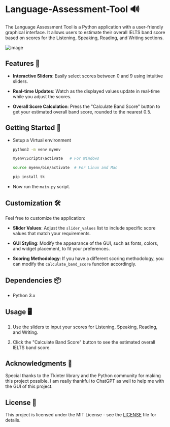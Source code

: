 # Language-Assessment-Tool 🔊

The Language Assessment Tool is a Python application with a user-friendly graphical interface. It allows users to estimate their overall IELTS band score based on scores for the Listening, Speaking, Reading, and Writing sections.

![image](https://github.com/SaadARazzaq/Language-Assessment-Tool/assets/123338307/0fd27272-6473-4f4c-be0a-8143b1f298c0)

## Features 🌟

- **Interactive Sliders**: Easily select scores between 0 and 9 using intuitive sliders.

- **Real-time Updates**: Watch as the displayed values update in real-time while you adjust the scores.

- **Overall Score Calculation**: Press the "Calculate Band Score" button to get your estimated overall band score, rounded to the nearest 0.5.

## Getting Started 🚀

- Setup a Virtual environment
  ```bash
  python3 -m venv myenv
  ```
  ```bash
  myenv\Scripts\activate   # For Windows
  ```
  ```bash
  source myenv/bin/activate  # For Linux and Mac
  ```
  ```bash
  pip install tk
  ```
  
- Now run the `main.py` script.

## Customization 🛠️

Feel free to customize the application:

- **Slider Values**: Adjust the `slider_values` list to include specific score values that match your requirements.

- **GUI Styling**: Modify the appearance of the GUI, such as fonts, colors, and widget placement, to fit your preferences.

- **Scoring Methodology**: If you have a different scoring methodology, you can modify the `calculate_band_score` function accordingly.

## Dependencies 📦

- Python 3.x

## Usage 🖥️

1. Use the sliders to input your scores for Listening, Speaking, Reading, and Writing.

2. Click the "Calculate Band Score" button to see the estimated overall IELTS band score.

## Acknowledgments 🙏

Special thanks to the Tkinter library and the Python community for making this project possible. I am really thankful to ChatGPT as well to help me with the GUI of this project.

## License 📜

This project is licensed under the MIT License - see the [LICENSE](LICENSE) file for details.
